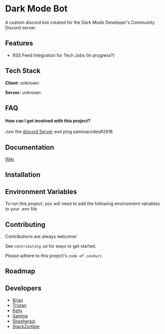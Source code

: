 
# Dark Mode Bot

A custom discord bot created for the Dark Mode Developer's
Community Discord server.
## Features

- RSS Feed Integration for Tech Jobs (In progress?)
## Tech Stack

**Client:** unknown

**Server:** unknown

  
## FAQ

#### How can I get involved with this project?

Join the [discord Server](https://discord.gg/UVBjy5SB45) and ping saminacodes#2918
  
## Documentation

[Wiki](https://github.com/saminacodes/Dark-Mode-Bot/wiki)
## Installation


    
## Environment Variables

To run this project, you will need to add the following environment variables to your .env file

  
## Contributing

Contributions are always welcome!

See `contributing.md` for ways to get started.

Please adhere to this project's `code of conduct`.

  
## Roadmap



  
## Developers

- [Brian](https://www.github.com/BrianSpencerDev)
- [Tristan](https://www.github.com/thePlebDev)
- [Kelly](https://www.github.com/copleykj)
- [Samina](https://www.github.com/saminacodes)
- [Shasherazi](https://github.com/shasherazi)
- [StackZombie](https://github.com/StackZombie)
